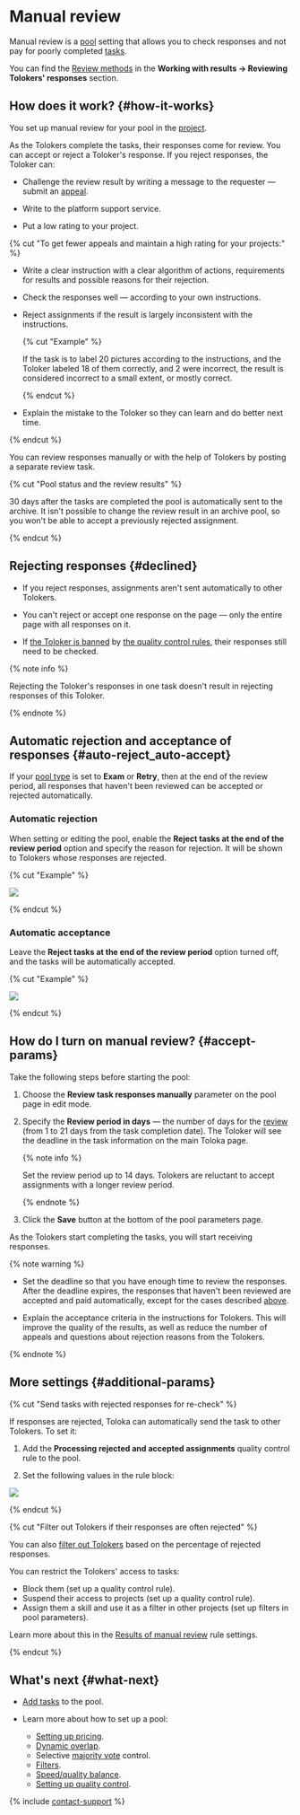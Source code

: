 # Manual review

Manual review is a [pool](../../glossary.md#pool) setting that allows you to check responses and not pay for poorly completed [tasks](../../glossary.md#task).

You can find the [Review methods](accept.md#acception) in the **Working with results → Reviewing Tolokers' responses** section.

## How does it work? {#how-it-works}

You set up manual review for your pool in the [project](../../glossary.md#project).

As the Tolokers complete the tasks, their responses come for review. You can accept or reject a Toloker's response. If you reject responses, the Toloker can:

- Challenge the review result by writing a message to the requester — submit an [appeal](accept.md#appeal).

- Write to the platform support service.

- Put a low rating to your project.

{% cut "To get fewer appeals and maintain a high rating for your projects:" %}

- Write a clear instruction with a clear algorithm of actions, requirements for results and possible reasons for their rejection.

- Check the responses well — according to your own instructions.

- Reject assignments if the result is largely inconsistent with the instructions.

    {% cut "Example" %}

    If the task is to label 20 pictures according to the instructions, and the Toloker labeled 18 of them correctly, and 2 were incorrect, the result is considered incorrect to a small extent, or mostly correct.

    {% endcut %}

- Explain the mistake to the Toloker so they can learn and do better next time.

{% endcut %}

You can review responses manually or with the help of Tolokers by posting a separate review task.

{% cut "Pool status and the review results" %}

30 days after the tasks are completed the pool is automatically sent to the archive. It isn't possible to change the review result in an archive pool, so you won't be able to accept a previously rejected assignment.

{% endcut %}

## Rejecting responses {#declined}

- If you reject responses, assignments aren't sent automatically to other Tolokers.

- You can't reject or accept one response on the page — only the entire page with all responses on it.

- If [the Toloker is banned](../../glossary.md#banning-tolokers) by [the quality control rules](../../glossary.md#quality-control-rule), their responses still need to be checked.

{% note info %}

Rejecting the Toloker's responses in one task doesn't result in rejecting responses of this Toloker.

{% endnote %}

## Automatic rejection and acceptance of responses {#auto-reject_auto-accept}

If your [pool type](pool-main.md#table_n3q_vhz_jlb) is set to **Exam** or **Retry**, then at the end of the review period, all responses that haven't been reviewed can be accepted or rejected automatically.

### Automatic rejection

When setting or editing the pool, enable the **Reject tasks at the end of the review period** option and specify the reason for rejection. It will be shown to Tolokers whose responses are rejected.

{% cut "Example" %}

![](../_images/auto-reject.png)

{% endcut %}

### Automatic acceptance

Leave the **Reject tasks at the end of the review period** option turned off, and the tasks will be automatically accepted.

{% cut "Example" %}

![](../_images/auto-accept.png)

{% endcut %}

## How do I turn on manual review? {#accept-params}

Take the following steps before starting the pool:

1. Choose the **Review task responses manually** parameter on the pool page in edit mode.

1. Specify the **Review period in days** — the number of days for the [review](accept.md) (from 1 to 21 days from the task completion date). The Toloker will see the deadline in the task information on the main Toloka page.

    {% note info %}

    Set the review period up to 14 days. Tolokers are reluctant to accept assignments with a longer review period.

    {% endnote %}

1. Click the **Save** button at the bottom of the pool parameters page.

As the Tolokers start completing the tasks, you will start receiving responses.

{% note warning %}

- Set the deadline so that you have enough time to review the responses. After the deadline expires, the responses that haven't been reviewed are accepted and paid automatically, except for the cases described [above](#auto-reject_auto-accept).

- Explain the acceptance criteria in the instructions for Tolokers. This will improve the quality of the results, as well as reduce the number of appeals and questions about rejection reasons from the Tolokers.

{% endnote %}

## More settings {#additional-params}

{% cut "Send tasks with rejected responses for re-check" %}

If responses are rejected, Toloka can automatically send the task to other Tolokers. To set it:

1. Add the **Processing rejected and accepted assignments** quality control rule to the pool.

1. Set the following values in the rule block:

![](../_images/control-rules/reassessment-after-accepting/qcr-reassessment-after-accepting_example1.png)

{% endcut %}

{% cut "Filter out Tolokers if their responses are often rejected" %}

You can also [filter out Tolokers](control.md) based on the percentage of rejected responses.

You can restrict the Tolokers' access to tasks:

- Block them (set up a quality control rule).
- Suspend their access to projects (set up a quality control rule).
- Assign them a skill and use it as a filter in other projects (set up filters in pool parameters).

Learn more about this in the [Results of manual review](reviewing-assignments.md) rule settings.

{% endcut %}

## What's next {#what-next}

- [Add tasks](pool.md) to the pool.
- Learn more about how to set up a pool:

    - [Setting up pricing](dynamic-pricing.md).
    - [Dynamic overlap](dynamic-overlap.md).
    - Selective [majority vote](selective-mvote.md) control.
    - [Filters](filters.md).
    - [Speed/quality balance](adjust.md).
    - [Setting up quality control](qa-pool-settings.md).

{% include [contact-support](../_includes/contact-support.md) %}